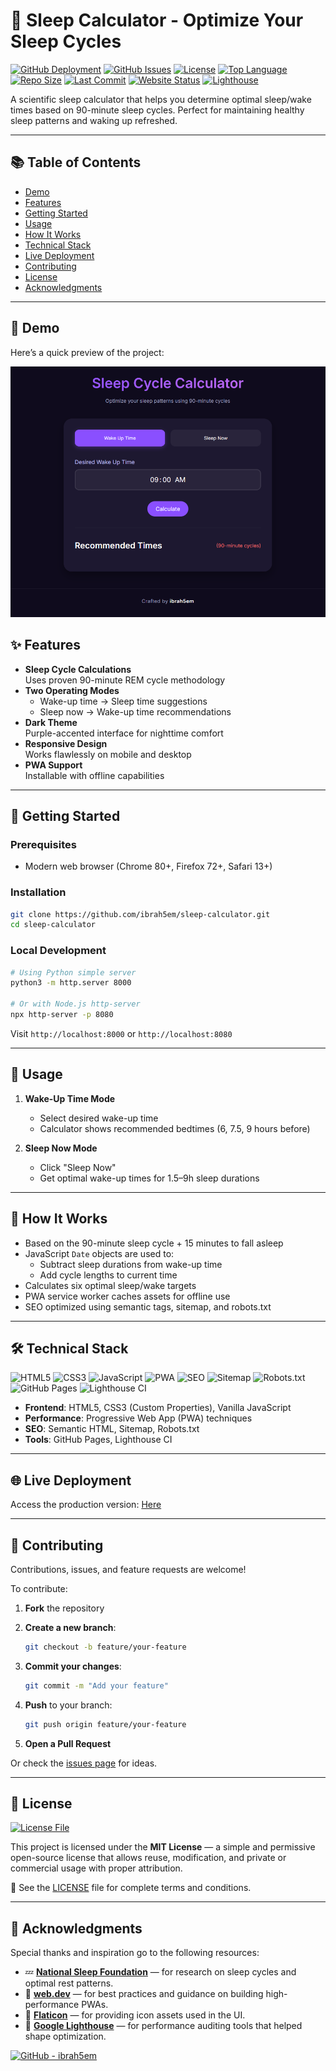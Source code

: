 # 🌙 Sleep Calculator - Optimize Your Sleep Cycles

[![GitHub Deployment](https://img.shields.io/github/deployments/ibrah5em/sleep-calculator/github-pages?label=Deployment)](https://github.com/ibrah5em/sleep-calculator/deployments)
[![GitHub Issues](https://img.shields.io/github/issues/ibrah5em/sleep-calculator)](https://github.com/ibrah5em/sleep-calculator/issues)
[![License](https://img.shields.io/badge/License-MIT-blue.svg)](LICENSE)
[![Top Language](https://img.shields.io/github/languages/top/ibrah5em/sleep-calculator)](https://github.com/ibrah5em/sleep-calculator)
[![Repo Size](https://img.shields.io/github/repo-size/ibrah5em/sleep-calculator)](https://github.com/ibrah5em/sleep-calculator)
[![Last Commit](https://img.shields.io/github/last-commit/ibrah5em/sleep-calculator)](https://github.com/ibrah5em/sleep-calculator/commits/main)
[![Website Status](https://img.shields.io/website?url=https%3A%2F%2Fibrah5em.github.io%2Fsleep-calculator&down_color=red&up_color=green&label=Website)](https://ibrah5em.github.io/sleep-calculator)
[![Lighthouse](https://img.shields.io/badge/Lighthouse-95%2F100-brightgreen?logo=lighthouse)](https://pagespeed.web.dev/report?url=https%3A%2F%2Fibrah5em.github.io%2Fsleep-calculator)

A scientific sleep calculator that helps you determine optimal sleep/wake times based on 90-minute sleep cycles. Perfect for maintaining healthy sleep patterns and waking up refreshed.

---

## 📚 Table of Contents

- [Demo](#-demo)
- [Features](#-features)
- [Getting Started](#-getting-started)
- [Usage](#-usage)
- [How It Works](#-how-it-works)
- [Technical Stack](#-technical-stack)
- [Live Deployment](#-live-deployment)
- [Contributing](#-contributing)
- [License](#-license)
- [Acknowledgments](#-acknowledgments)

---

## 🚀 Demo

Here’s a quick preview of the project:

![Project Preview](preview.png)

## ✨ Features

- **Sleep Cycle Calculations**  
  Uses proven 90-minute REM cycle methodology
- **Two Operating Modes**  
  - Wake-up time → Sleep time suggestions  
  - Sleep now → Wake-up time recommendations  
- **Dark Theme**  
  Purple-accented interface for nighttime comfort
- **Responsive Design**  
  Works flawlessly on mobile and desktop
- **PWA Support**  
  Installable with offline capabilities

---

## 🚀 Getting Started

### Prerequisites
- Modern web browser (Chrome 80+, Firefox 72+, Safari 13+)

### Installation

```bash
git clone https://github.com/ibrah5em/sleep-calculator.git
cd sleep-calculator
````

### Local Development

```bash
# Using Python simple server
python3 -m http.server 8000

# Or with Node.js http-server
npx http-server -p 8080
```

Visit `http://localhost:8000` or `http://localhost:8080`

---

## 📖 Usage

1. **Wake-Up Time Mode**

   * Select desired wake-up time
   * Calculator shows recommended bedtimes (6, 7.5, 9 hours before)

2. **Sleep Now Mode**

   * Click "Sleep Now"
   * Get optimal wake-up times for 1.5–9h sleep durations

---

## 🧠 How It Works

* Based on the 90-minute sleep cycle + 15 minutes to fall asleep
* JavaScript `Date` objects are used to:
  * Subtract sleep durations from wake-up time
  * Add cycle lengths to current time
* Calculates six optimal sleep/wake targets
* PWA service worker caches assets for offline use
* SEO optimized using semantic tags, sitemap, and robots.txt

---

## 🛠 Technical Stack

![HTML5](https://img.shields.io/badge/HTML5-E34F26?logo=html5\&logoColor=white)
![CSS3](https://img.shields.io/badge/CSS3-1572B6?logo=css3\&logoColor=white)
![JavaScript](https://img.shields.io/badge/JavaScript-F7DF1E?logo=javascript\&logoColor=black)
![PWA](https://img.shields.io/badge/PWA-Progressive%20Web%20App-5A0FC8?logo=google-chrome\&logoColor=white)
![SEO](https://img.shields.io/badge/SEO-Semantic%20HTML-green?logo=html5\&logoColor=white)
![Sitemap](https://img.shields.io/badge/Sitemap-Generated-blue?logo=sitemap\&logoColor=white)
![Robots.txt](https://img.shields.io/badge/robots.txt-Valid-brightgreen)
![GitHub Pages](https://img.shields.io/badge/GitHub%20Pages-222?logo=github\&logoColor=white)
![Lighthouse CI](https://img.shields.io/badge/Lighthouse-Performance%20Audit-orange?logo=lighthouse\&logoColor=white)

* **Frontend**: HTML5, CSS3 (Custom Properties), Vanilla JavaScript
* **Performance**: Progressive Web App (PWA) techniques
* **SEO**: Semantic HTML, Sitemap, Robots.txt
* **Tools**: GitHub Pages, Lighthouse CI

---

## 🌐 Live Deployment

Access the production version: [Here](https://ibrah5em.github.io/sleep-calculator)

---

## 🤝 Contributing

Contributions, issues, and feature requests are welcome!

To contribute:

1. **Fork** the repository
2. **Create a new branch**:

   ```bash
   git checkout -b feature/your-feature
   ```
3. **Commit your changes**:

   ```bash
   git commit -m "Add your feature"
   ```
4. **Push** to your branch:

   ```bash
   git push origin feature/your-feature
   ```
   
5. **Open a Pull Request**

Or check the [issues page](https://github.com/ibrah5em/sleep-calculator/issues) for ideas.

---

## 📄 License

[![License File](https://img.shields.io/github/license/ibrah5em/sleep-calculator)](LICENSE)

This project is licensed under the **MIT License** — a simple and permissive open-source license that allows reuse, modification, and private or commercial usage with proper attribution.

📁 See the [LICENSE](LICENSE) file for complete terms and conditions.

---

## 🙏 Acknowledgments

Special thanks and inspiration go to the following resources:

* 💤 **[National Sleep Foundation](https://www.sleepfoundation.org/)** — for research on sleep cycles and optimal rest patterns.
* 📱 **[web.dev](https://web.dev/progressive-web-apps/)** — for best practices and guidance on building high-performance PWAs.
* 🎨 **[Flaticon](https://www.flaticon.com/)** — for providing icon assets used in the UI.
* 🧪 **[Google Lighthouse](https://developers.google.com/web/tools/lighthouse/)** — for performance auditing tools that helped shape optimization.

[![GitHub - ibrah5em](https://img.shields.io/badge/Maintained%20by-ibrah5em-0078D4?logo=github)](https://github.com/ibrah5em)

